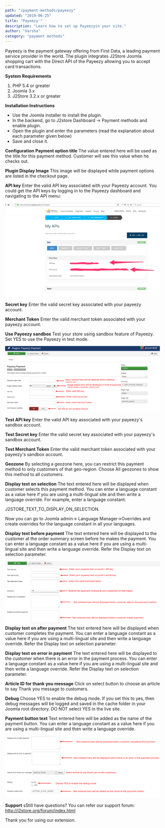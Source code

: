 ```yaml
---
path: "/payment-methods/payeezy"
updated: "2019-06-25"
title: "Payeezy¨"
description: "Learn how to set up Payeezyin your site."
author: "Varsha"
category: "payment methods"
---
```


Payeezy is the payment gateway offering from First Data, a leading payment service provider in the world. The plugin integrates J2Store Joomla shopping cart with the Direct API of the Payeezy allowing you to accept card transactions.

**System Requirements**

1. PHP 5.4 or greater
2. Joomla 3.x
3. J2Store 3.2.x or greater

**Installation Instructions**

* Use the Joomla installer to install the plugin.
* In the backend, go to J2store Dashboard -> Payment methods and enable plugin.
* Open the plugin and enter the parameters (read the explanation about each parameter given below)
* Save and close it.

**Configuration**
**Payment option title**
The value entered here will be used as the title for this payment method. Customer will see this value when he checks out.

**Plugin Display Image**
This image will be displayed while payment options are listed in the checkout page.

**API key**
Enter the valid API key associated with your Payeezy account. 
You could get the API keys by logging in to the Payeezy dashboard and navigating to the API menu:
 
![pay](../../images/payment-methods/payeezy/payeezy.png)
 
 **Secret key**
Enter the valid secret key associated with your payeezy account.

**Merchant Token**
Enter the valid merchant token associated with your payeezy account.

**Use Payeezy sandbox**
Test your store using sandbox feature of Payeezy. Set YES to use the Payeezy in test mode.

![payeezypay](../../images/payment-methods/payeezy/payeezy_01.png)

**Test API key**
Enter the valid API key associated with your payeezy's sandbox account.

**Test Secret key**
Enter the valid secret key associated with your payeezy's sandbox account.

**Test Merchant Token**
Enter the valid merchant token associated with your payeezy's sandbox account.

**Geozone**
By selecting a geozone here, you can restrict this payment method to only customers of that geo-region. Choose All geozones to show this method to all customers.

**Display text on selection**
The text entered here will be displayed when customer selects this payment method. You can enter a language constant as a value here if you are using a multi-lingual site and then write a language override. For example, enter a language constant:

J2STORE_TEXT_TO_DISPLAY_ON_SELECTION.

Now you can go to Joomla admin-> Language Manager->Overrides and create overrides for the language constant in all your languages.

**Display text before payment**
The text entered here will be displayed to the customer at the order summary screen before he makes the payment. You can enter a language constant as a value here if you are using a multi-lingual site and then write a language override. Refer the Display text on selection parameter.

![payeezyplugin](../../images/payment-methods/payeezy/payeezy_02.png)
**Display text on after payment**
The text entered here will be displayed when customer completes the payment.
You can enter a language constant as a value here if you are using a multi-lingual site and then write a language override. Refer the Display text on selection parameter.

**Display text on error in payment**
The text entered here will be displayed to the customer when there is an error in the payment process.
You can enter a language constant as a value here if you are using a multi-lingual site and then write a language override. Refer the Display text on selection parameter.

**Article ID for thank you message**
Click on select button to choose an article to say Thank you message to customers.

**Debug**
Choose YES to enable the debug mode. If you set this to yes, then debug messages will be logged and saved in the cache folder in your Joomla root directory. DO NOT select YES in the live site.

**Payment button text**
Text entered here will be added as the name of the payment button.
You can enter a language constant as a value here if you are using a multi-lingual site and then write a language override.

![payeezy3](../../images/payment-methods/payeezy/payeezy_03.png)

**Support**
sStill have questions? You can refer our support forum: http://j2store.org/forum/index.html

Thank you for using our extension.

